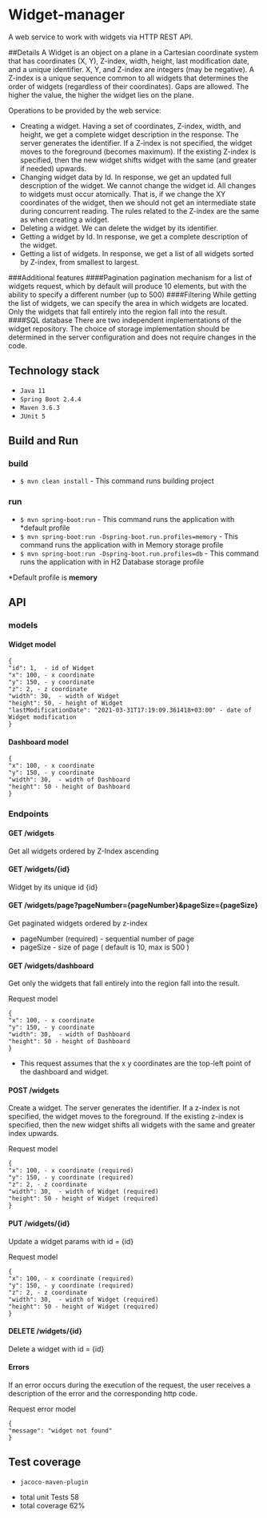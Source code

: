# Widget-manager

A web service to work with widgets via HTTP REST API.

##Details
A Widget is an object on a plane in a Cartesian coordinate system that has coordinates (X, Y), Z-index, width, height, last modification date, and a unique identifier. X, Y, and Z-index are integers (may be negative).
A Z-index is a unique sequence common to all widgets that determines the order of widgets (regardless of their coordinates). Gaps are allowed. The higher the value, the higher the widget lies on the plane.

Operations to be provided by the web service:
- Creating a widget. Having a set of coordinates, Z-index, width, and height, we get a complete widget description in the response. The server generates the identifier. If a Z-index is not specified, the widget moves to the foreground (becomes maximum). If the existing Z-index is specified, then the new widget shifts widget with the same (and greater if needed) upwards.
- Changing widget data by Id. In response, we get an updated full description of the widget. We cannot change the widget id. All changes to widgets must occur atomically. That is, if we change the ​XY​ coordinates of the widget, then we should not get an intermediate state during concurrent reading. The rules related to the Z-index are the same as when creating a widget.
- Deleting a widget. We can delete the widget by its identifier.
- Getting a widget by Id. In response, we get a complete description of the widget. 
- Getting a list of widgets. In response, we get a list of all widgets sorted by Z-index, from smallest to largest.

###Additional features
####Pagination
pagination mechanism for a list of widgets request, which by default will produce 10 elements, but with the ability to specify a different number (up to 500)
####Filtering
While getting the list of widgets, we can specify the area in which widgets are located. Only the widgets that fall entirely into the region fall into the result.
####SQL database
There are two independent implementations of the widget repository. The choice of storage implementation should be determined in the server configuration and does not require changes in the code.

## Technology stack
* `Java 11`
* `Spring Boot 2.4.4`
* `Maven 3.6.3`
* `JUnit 5`


## Build and Run
### build
- `$ mvn clean install` - This command runs building project
### run  
- `$ mvn spring-boot:run` - This command runs the application with *default profile
- `$ mvn spring-boot:run -Dspring-boot.run.profiles=memory` - This command runs the application with in Memory storage profile
- `$ mvn spring-boot:run -Dspring-boot.run.profiles=db` - This command runs the application with in H2 Database storage profile

*Default profile is **memory**


## API
### models
#### Widget model
```
{
"id": 1,  - id of Widget
"x": 100, - x coordinate 
"y": 150, - y coordinate
"z": 2, - z coordinate 
"width": 30,  - width of Widget
"height": 50, - height of Widget
"lastModificationDate": "2021-03-31T17:19:09.361418+03:00" - date of Widget modification 
}
```
#### Dashboard model
```
{
"x": 100, - x coordinate
"y": 150, - y coordinate
"width": 30,  - width of Dashboard
"height": 50 - height of Dashboard
}
```
### Endpoints
#### GET /widgets
Get all widgets ordered by Z-Index ascending
#### GET /widgets/{id}
Widget by its unique id {id}
#### GET /widgets/page?pageNumber={pageNumber}&pageSize={pageSize}
Get paginated widgets ordered by z-index
- pageNumber (required) - sequential number of page
- pageSize - size of page ( default is 10, max is 500 )
#### GET /widgets/dashboard
Get only the widgets that fall entirely into the region fall into the result.

Request model
```
{
"x": 100, - x coordinate
"y": 150, - y coordinate
"width": 30,  - width of Dashboard
"height": 50 - height of Dashboard
}
```
* This request assumes that the x y coordinates are the top-left point of the dashboard and widget.


#### POST /widgets
Create a widget. The server generates the identifier. If a z-index is not specified, the widget moves to the foreground. If the existing z-index is specified, then the new widget shifts all widgets with the same and greater index upwards.

Request model
```
{
"x": 100, - x coordinate (required)
"y": 150, - y coordinate (required)
"z": 2, - z coordinate 
"width": 30,  - width of Widget (required)
"height": 50 - height of Widget (required)
}
```
#### PUT /widgets/{id}
Update a widget params with id = {id}

Request model
```
{
"x": 100, - x coordinate (required)
"y": 150, - y coordinate (required)
"z": 2, - z coordinate 
"width": 30,  - width of Widget (required)
"height": 50 - height of Widget (required)
}
```

#### DELETE /widgets/{id}
Delete a widget with id = {id}

#### Errors
If an error occurs during the execution of the request, the user receives a description of the error and the corresponding http code.

Request error model 
```
{
"message": "widget not found"
}
```

## Test coverage
* `jacoco-maven-plugin`
- total unit Tests 58 
- total coverage 62%
